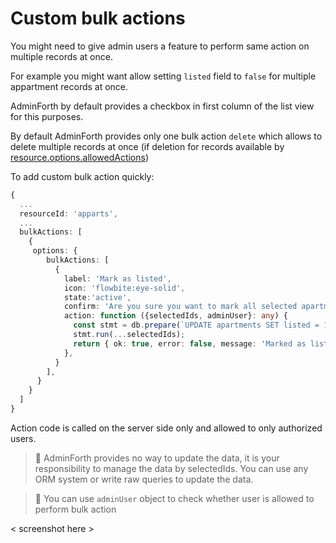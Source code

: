 # Custom bulk actions

You might need to give admin users a feature to perform same action on multiple records at once. 

For example you might want allow setting `listed` field to `false` for multiple appartment records at once. 

AdminForth by default provides a checkbox in first column of the list view for this purposes.
 
By default AdminForth provides only one bulk action `delete` which allows to delete multiple records at once 
(if deletion for records available by [resource.options.allowedActions](/docs/api/types/AdminForthConfig/type-aliases/AdminForthResource#optionsallowedactions))

To add custom bulk action quickly:

```ts
{
  ...
  resourceId: 'apparts',
  ...
  bulkActions: [
    {
     options: {
        bulkActions: [
          {
            label: 'Mark as listed',
            icon: 'flowbite:eye-solid',
            state:'active',
            confirm: 'Are you sure you want to mark all selected apartments as listed?',
            action: function ({selectedIds, adminUser}: any) {
              const stmt = db.prepare(`UPDATE apartments SET listed = 1 WHERE id IN (${selectedIds.map(() => '?').join(',')})`);
              stmt.run(...selectedIds);
              return { ok: true, error: false, message: 'Marked as listed' }
            },
          }
        ],
      }
    }
  ]
}
```

Action code is called on the server side only and allowed to only authorized users. 

> 🫨 AdminForth provides no way to update the data, it is your responsibility to manage the data by selectedIds. You can use any ORM system
> or write raw queries to update the data.

> 🫨 You can use `adminUser` object to check whether user is allowed to perform bulk action

< screenshot here >